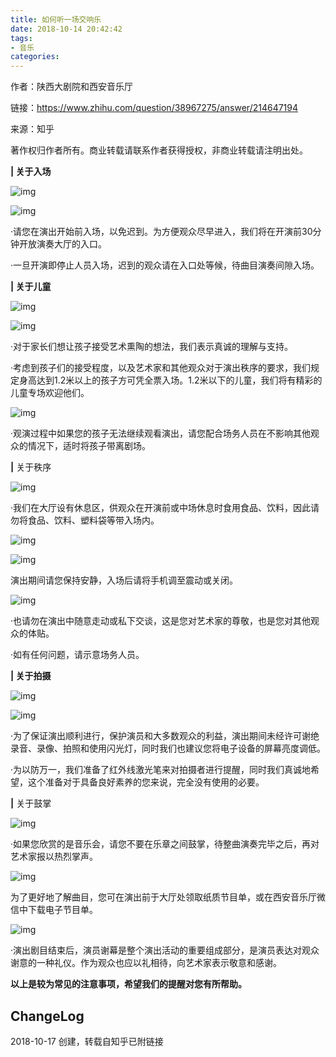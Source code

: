 ```yaml
---
title: 如何听一场交响乐
date: 2018-10-14 20:42:42
tags:
- 音乐
categories:
---
```


作者：陕西大剧院和西安音乐厅

链接：https://www.zhihu.com/question/38967275/answer/214647194

来源：知乎

著作权归作者所有。商业转载请联系作者获得授权，非商业转载请注明出处。

<!-- more -->

**| 关于入场**

![img](https://blgo-1258469251.cos.ap-shanghai.myqcloud.com/SymphonicEtiquette01.png)

![img](https://blgo-1258469251.cos.ap-shanghai.myqcloud.com/SymphonicEtiquette02.png)

·请您在演出开始前入场，以免迟到。为方便观众尽早进入，我们将在开演前30分钟开放演奏大厅的入口。

·一旦开演即停止人员入场，迟到的观众请在入口处等候，待曲目演奏间隙入场。

**| 关于儿童**

![img](https://blgo-1258469251.cos.ap-shanghai.myqcloud.com/SymphonicEtiquette03.png)

![img](https://blgo-1258469251.cos.ap-shanghai.myqcloud.com/SymphonicEtiquette04.png)

·对于家长们想让孩子接受艺术熏陶的想法，我们表示真诚的理解与支持。

·考虑到孩子们的接受程度，以及艺术家和其他观众对于演出秩序的要求，我们规定身高达到1.2米以上的孩子方可凭全票入场。1.2米以下的儿童，我们将有精彩的儿童专场欢迎他们。

![img](https://blgo-1258469251.cos.ap-shanghai.myqcloud.com/SymphonicEtiquette05.png)

·观演过程中如果您的孩子无法继续观看演出，请您配合场务人员在不影响其他观众的情况下，适时将孩子带离剧场。

**|** 关于秩序

![img](https://blgo-1258469251.cos.ap-shanghai.myqcloud.com/SymphonicEtiquette07.png)

·我们在大厅设有休息区，供观众在开演前或中场休息时食用食品、饮料，因此请勿将食品、饮料、塑料袋等带入场内。

![img](https://blgo-1258469251.cos.ap-shanghai.myqcloud.com/SymphonicEtiquette08.png)

![img](https://blgo-1258469251.cos.ap-shanghai.myqcloud.com/SymphonicEtiquette09.png)

演出期间请您保持安静，入场后请将手机调至震动或关闭。

![img](https://blgo-1258469251.cos.ap-shanghai.myqcloud.com/SymphonicEtiquette10.png)

·也请勿在演出中随意走动或私下交谈，这是您对艺术家的尊敬，也是您对其他观众的体贴。

·如有任何问题，请示意场务人员。

**| 关于拍摄**

![img](https://blgo-1258469251.cos.ap-shanghai.myqcloud.com/SymphonicEtiquette11.png)

![img](https://blgo-1258469251.cos.ap-shanghai.myqcloud.com/SymphonicEtiquette12.png)

·为了保证演出顺利进行，保护演员和大多数观众的利益，演出期间未经许可谢绝录音、录像、拍照和使用闪光灯，同时我们也建议您将电子设备的屏幕亮度调低。

·为以防万一，我们准备了红外线激光笔来对拍摄者进行提醒，同时我们真诚地希望，这个准备对于具备良好素养的您来说，完全没有使用的必要。

**|** 关于鼓掌

![img](https://blgo-1258469251.cos.ap-shanghai.myqcloud.com/SymphonicEtiquette13.png)

·如果您欣赏的是音乐会，请您不要在乐章之间鼓掌，待整曲演奏完毕之后，再对艺术家报以热烈掌声。

![img](https://blgo-1258469251.cos.ap-shanghai.myqcloud.com/SymphonicEtiquette14.png)

为了更好地了解曲目，您可在演出前于大厅处领取纸质节目单，或在西安音乐厅微信中下载电子节目单。

![img](https://blgo-1258469251.cos.ap-shanghai.myqcloud.com/SymphonicEtiquette15.png)

·演出剧目结束后，演员谢幕是整个演出活动的重要组成部分，是演员表达对观众谢意的一种礼仪。作为观众也应以礼相待，向艺术家表示敬意和感谢。

**以上是较为常见的注意事项，希望我们的提醒对您有所帮助。**

## ChangeLog

2018-10-17 创建，转载自知乎已附链接